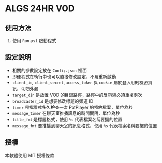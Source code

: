 # ALGS 24HR VOD

## 使用方法
1. 使用 `Run.ps1` 啟動程式

## 設定說明
+ 相關的參數設定放在 `Config.json` 裡面
+ 即便程式在執行中也可以直接修改設定，不用重新啟動
+ `client_id`, `client_secret`, `access_token` 與 `cookie` 屬於登入用的機密資訊，切勿外漏
+ `target_dir` 是放置 VOD 的目錄路徑，路徑中的反斜線必須重複兩次
+ `broadcaster_id` 是想要修改標題的頻道 ID
+ `timer` 是指程式多久檢查一次 PotPlayer 的播放檔案，單位為秒
+ `message_timer` 在聊天室推播訊息的時間間隔，單位為秒
+ `title_fmt` 是標題格式，使用 `%s` 代表檔案名稱要擺的位置
+ `message_fmt` 要推播到聊天室的訊息格式，使用 `%s` 代表檔案名稱要擺的位置

## 授權
本軟體使用 MIT 授權條款
